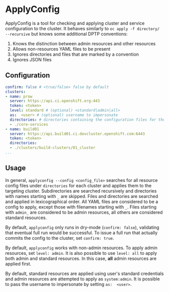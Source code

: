 # ApplyConfig

ApplyConfig is a tool for checking and applying cluster and service
configuration to the cluster. It behaves similarly to `oc apply -f directory/ --recursive`
but knows some additional DPTP conventions:

1. Knows the distinction between admin resources and other resources
2. Allows non-resources YAML files to be present
3. Ignores directories and files that are marked by a convention 
4. Ignores JSON files

## Configuration

```yaml
confirm: false # <true/false> false by default
clusters:
- name: prow
  server: https://api.ci.openshift.org:443
  token: <token>
  level: standard # (optional) <standard|admin|all>
  as:  <user> # (optional) username to impersonate
  directories: # directories containing the configuration files for the cluster
  - ./core-services
- name: build01
  server: https://api.build01.ci.devcluster.openshift.com:6443
  token: <token>
  directories:
  - ./clusters/build-clusters/01_cluster
...
```

## Usage

In general, `applyconfig --config <config_file>` searches for all resource
config files under `directories` for each cluster and applies them to the targeting cluster. Subdirectories are searched
recursively and directories with names starting with `_` are skipped. Files and
directories are searched and applied in lexicographical order. All YAML files
are considered to be a config to apply, except those with filenames starting
with `_`. Files starting with `admin_` are considered to be admin resources, all
others are considered standard resources.

By default, `applyconfig` only runs in dry-mode (`confirm: false`), validating that eventual full
run would be successful. To issue a full run that actually commits the config
to the cluster, set `confirm: true`.

By default, `applyconfig` works with non-admin resources. To apply admin
resources, set `level: admin`. It is also possible to use
`level: all` to apply both admin and standard resources. In this case, **all**
admin resources are applied first.

By default, standard resources are applied using user's standard credentials and
admin resources are attempted to apply as `system:admin`. It is possible to pass
the username to impersonate by setting `as:  <user>`.

